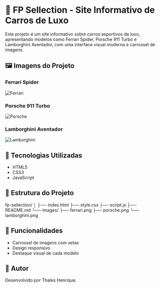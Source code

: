 # 🚗 FP Sellection - Site Informativo de Carros de Luxo

Este projeto é um site informativo sobre carros esportivos de luxo, apresentando modelos como Ferrari Spider, Porsche 911 Turbo e Lamborghini Aventador, com uma interface visual moderna e carrossel de imagens.

## 🖼️ Imagens do Projeto

### Ferrari Spider
![Ferrari](images/ferrari.png)

### Porsche 911 Turbo
![Porsche](images/porsche.png)

### Lamborghini Aventador
![Lamborghini](images/lamborghini.png)

## 🧰 Tecnologias Utilizadas

- HTML5
- CSS3
- JavaScript

## 📁 Estrutura do Projeto

fp-sellection/
│
├── index.html
├── style.css
├── script.js
├── README.md
└── images/
├── ferrari.png
├── porsche.png
└── lamborghini.png

## 🚀 Funcionalidades

- Carrossel de imagens com setas
- Design responsivo
- Destaque visual de cada modelo

## 👤 Autor

Desenvolvido por Thales Henrique.
